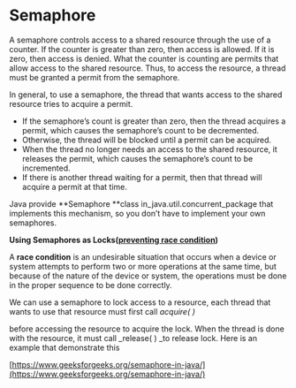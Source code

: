 # Semaphore

A semaphore controls access to a shared resource through the use of a counter. If the counter is greater than zero, then access is allowed. If it is zero, then access is denied. What the counter is counting are permits that allow access to the shared resource. Thus, to access the resource, a thread must be granted a permit from the semaphore.

In general, to use a semaphore, the thread that wants access to the shared resource tries to acquire a permit.

* If the semaphore’s count is greater than zero, then the thread acquires a permit, which causes the semaphore’s count to be decremented.
* Otherwise, the thread will be blocked until a permit can be acquired.
* When the thread no longer needs an access to the shared resource, it releases the permit, which causes the semaphore’s count to be incremented.
* If there is another thread waiting for a permit, then that thread will acquire a permit at that time.

Java provide **Semaphore **class in_java.util.concurrent_package that implements this mechanism, so you don’t have to implement your own semaphores.

**Using Semaphores as Locks(**[**preventing race condition**](https://practice.geeksforgeeks.org/problems/what-is-race-condition)**)**

A **race condition** is an undesirable situation that occurs when a device or system attempts to perform two or more operations at the same time, but because of the nature of the device or system, the operations must be done in the proper sequence to be done correctly.

We can use a semaphore to lock access to a resource, each thread that wants to use that resource must first call _acquire( )_

before accessing the resource to acquire the lock. When the thread is done with the resource, it must call \_release( ) \_to release lock. Here is an example that demonstrate this

[https://www.geeksforgeeks.org/semaphore-in-java/](https://www.geeksforgeeks.org/semaphore-in-java/)
